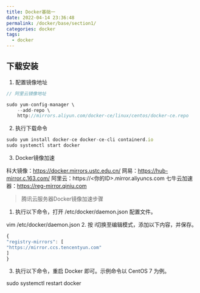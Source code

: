 ```yaml
---
title: Docker基础一
date: 2022-04-14 23:36:48
permalink: /docker/base/section1/
categories: docker
tags:
  - docker
---
```


<TimeToRead />

## 下载安装
1. 配置镜像地址

```js
// 阿里云镜像地址

sudo yum-config-manager \
    --add-repo \
    http://mirrors.aliyun.com/docker-ce/linux/centos/docker-ce.repo
```

2. 执行下载命令

```js
sudo yum install docker-ce docker-ce-cli containerd.io
sudo systemctl start docker

```
3. Docker镜像加速

科大镜像：https://docker.mirrors.ustc.edu.cn/
网易：https://hub-mirror.c.163.com/
阿里云：https://<你的ID>.mirror.aliyuncs.com
七牛云加速器：https://reg-mirror.qiniu.com


> 腾讯云服务器Docker镜像加速步骤
 
1. 执行以下命令，打开 /etc/docker/daemon.json 配置文件。

vim /etc/docker/daemon.json 
2. 按 i切换至编辑模式，添加以下内容，并保存。

```js
{
"registry-mirrors": [
"https://mirror.ccs.tencentyun.com"
]
} 
```
3. 执行以下命令，重启 Docker 即可。示例命令以 CentOS 7 为例。

sudo systemctl restart docker 